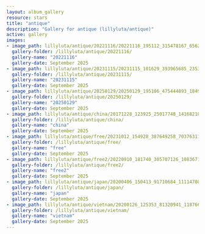 ```yaml
---
layout: album_gallery
resource: stars
title: "antique"
description: "Gallery for antique (lillyluta/antique)"
active: gallery
images:
- image_path: lillyluta/antique/20221116/20221116_195112_315478167_656222932800323_3875725153908644920_n.jpg
  gallery-folder: /lillyluta/antique/20221116/
  gallery-name: "20221116"
  gallery-date: September 2025
- image_path: lillyluta/antique/20231115/20231115_101629_393965685_235331762706695_6656627805732939974_n.jpg
  gallery-folder: /lillyluta/antique/20231115/
  gallery-name: "20231115"
  gallery-date: September 2025
- image_path: lillyluta/antique/20250129/20250129_195106_475444893_18491011426020590_6949123604718207467_n.jpg
  gallery-folder: /lillyluta/antique/20250129/
  gallery-name: "20250129"
  gallery-date: September 2025
- image_path: lillyluta/antique/china/20171228_123925_25017748_141682103280525_4776523972734877696_n.jpg
  gallery-folder: /lillyluta/antique/china/
  gallery-name: "china"
  gallery-date: September 2025
- image_path: lillyluta/antique/free/20231012_154928_387649258_703763118289339_501074037972189246_n.jpg
  gallery-folder: /lillyluta/antique/free/
  gallery-name: "free"
  gallery-date: September 2025
- image_path: lillyluta/antique/free2/20220910_181740_305707126_1083671835874605_6219271678944778783_n.jpg
  gallery-folder: /lillyluta/antique/free2/
  gallery-name: "free2"
  gallery-date: September 2025
- image_path: lillyluta/antique/japan/20200406_150413_91710684_1111470879216092_7330266239978221455_n.jpg
  gallery-folder: /lillyluta/antique/japan/
  gallery-name: "japan"
  gallery-date: September 2025
- image_path: lillyluta/antique/vietnam/20200126_125353_81320941_118766446114869_1769820786836939637_n.jpg
  gallery-folder: /lillyluta/antique/vietnam/
  gallery-name: "vietnam"
  gallery-date: September 2025
---
```

